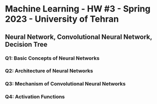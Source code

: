 <h1> Machine Learning - HW #3 - Spring 2023 - University of Tehran </h1>
<h2> Neural Network, Convolutional Neural Network, Decision Tree
<h3> Q1: Basic Concepts of Neural Networks </h3>
<h3> Q2: Architecture of Neural Networks </h3>
<h3> Q3: Mechanism of Convolutional Neural Networks </h3>
<h3> Q4: Activation Functions </h3>
